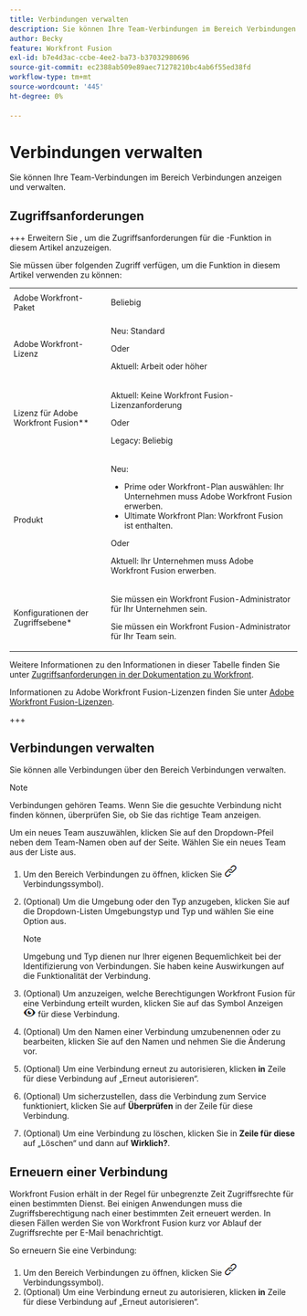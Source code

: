 ```yaml
---
title: Verbindungen verwalten
description: Sie können Ihre Team-Verbindungen im Bereich Verbindungen anzeigen und verwalten.
author: Becky
feature: Workfront Fusion
exl-id: b7e4d3ac-ccbe-4ee2-ba73-b37032980696
source-git-commit: ec2388ab509e89aec71278210bc4ab6f55ed38fd
workflow-type: tm+mt
source-wordcount: '445'
ht-degree: 0%

---
```


# Verbindungen verwalten

Sie können Ihre Team-Verbindungen im Bereich Verbindungen anzeigen und verwalten.

## Zugriffsanforderungen

+++ Erweitern Sie , um die Zugriffsanforderungen für die -Funktion in diesem Artikel anzuzeigen.

Sie müssen über folgenden Zugriff verfügen, um die Funktion in diesem Artikel verwenden zu können:

<table style="table-layout:auto">
 <col> 
 <col> 
 <tbody> 
  <tr> 
   <td role="rowheader">Adobe Workfront-Paket 
   <td> <p>Beliebig</p> </td> 
  </tr> 
  <tr data-mc-conditions=""> 
   <td role="rowheader">Adobe Workfront-Lizenz</td> 
   <td> <p>Neu: Standard</p><p>Oder</p><p>Aktuell: Arbeit oder höher</p> </td> 
  </tr> 
  <tr> 
   <td role="rowheader">Lizenz für Adobe Workfront Fusion**</td> 
   <td>
   <p>Aktuell: Keine Workfront Fusion-Lizenzanforderung</p>
   <p>Oder</p>
   <p>Legacy: Beliebig </p>
   </td> 
  </tr> 
  <tr> 
   <td role="rowheader">Produkt</td> 
   <td>
   <p>Neu:</p> <ul><li>Prime oder Workfront-Plan auswählen: Ihr Unternehmen muss Adobe Workfront Fusion erwerben.</li><li>Ultimate Workfront Plan: Workfront Fusion ist enthalten.</li></ul>
   <p>Oder</p>
   <p>Aktuell: Ihr Unternehmen muss Adobe Workfront Fusion erwerben.</p>
   </td> 
  </tr>
  <tr data-mc-conditions=""> 
   <td role="rowheader">Konfigurationen der Zugriffsebene*</td> 
   <td> 
     <p>Sie müssen ein Workfront Fusion-Administrator für Ihr Unternehmen sein.</p>
     <p>Sie müssen ein Workfront Fusion-Administrator für Ihr Team sein.</p>
   </td> 
  </tr> 
   </td> 
  </tr> 
 </tbody> 
</table>

Weitere Informationen zu den Informationen in dieser Tabelle finden Sie unter [Zugriffsanforderungen in der Dokumentation zu Workfront](/help/workfront-fusion/references/licenses-and-roles/access-level-requirements-in-documentation.md).

Informationen zu Adobe Workfront Fusion-Lizenzen finden Sie unter [Adobe Workfront Fusion-Lizenzen](/help/workfront-fusion/set-up-and-manage-workfront-fusion/licensing-operations-overview/license-automation-vs-integration.md).

+++

## Verbindungen verwalten

Sie können alle Verbindungen über den Bereich Verbindungen verwalten.

>[!NOTE]
>
>Verbindungen gehören Teams. Wenn Sie die gesuchte Verbindung nicht finden können, überprüfen Sie, ob Sie das richtige Team anzeigen.
>
>Um ein neues Team auszuwählen, klicken Sie auf den Dropdown-Pfeil neben dem Team-Namen oben auf der Seite. Wählen Sie ein neues Team aus der Liste aus.

1. Um den Bereich Verbindungen zu öffnen, klicken Sie ![&#x200B; der linken Navigationsleiste auf Verbindungen &#x200B;](assets/connections-icon.png)Verbindungssymbol).
1. (Optional) Um die Umgebung oder den Typ anzugeben, klicken Sie auf die Dropdown-Listen Umgebungstyp und Typ und wählen Sie eine Option aus.

   >[!NOTE]
   >
   >Umgebung und Typ dienen nur Ihrer eigenen Bequemlichkeit bei der Identifizierung von Verbindungen. Sie haben keine Auswirkungen auf die Funktionalität der Verbindung.

1. (Optional) Um anzuzeigen, welche Berechtigungen Workfront Fusion für eine Verbindung erteilt wurden, klicken Sie auf das Symbol Anzeigen ![Verbindungsberechtigungen anzeigen](assets/view-connection-permissions.png) für diese Verbindung.
1. (Optional) Um den Namen einer Verbindung umzubenennen oder zu bearbeiten, klicken Sie auf den Namen und nehmen Sie die Änderung vor.
1. (Optional) Um eine Verbindung erneut zu autorisieren, klicken **in** Zeile für diese Verbindung auf „Erneut autorisieren“.
1. (Optional) Um sicherzustellen, dass die Verbindung zum Service funktioniert, klicken Sie auf **Überprüfen** in der Zeile für diese Verbindung.
1. (Optional) Um eine Verbindung zu löschen, klicken Sie in **Zeile für diese** auf „Löschen“ und dann auf **Wirklich?**.

## Erneuern einer Verbindung

Workfront Fusion erhält in der Regel für unbegrenzte Zeit Zugriffsrechte für einen bestimmten Dienst. Bei einigen Anwendungen muss die Zugriffsberechtigung nach einer bestimmten Zeit erneuert werden. In diesen Fällen werden Sie von Workfront Fusion kurz vor Ablauf der Zugriffsrechte per E-Mail benachrichtigt.

So erneuern Sie eine Verbindung:

1. Um den Bereich Verbindungen zu öffnen, klicken Sie ![&#x200B; der linken Navigationsleiste auf Verbindungen &#x200B;](assets/connections-icon.png)Verbindungssymbol).
1. (Optional) Um eine Verbindung erneut zu autorisieren, klicken **in** Zeile für diese Verbindung auf „Erneut autorisieren“.
